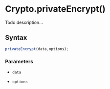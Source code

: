 # Crypto.privateEncrypt()
Todo description...

<!-- examples -->
<!-- examples -->

## Syntax

```js
privateEncrypt(data,options);
```

<!-- parameters -->
### Parameters

- `data`

- `options`

<!-- parameters -->

<!-- return -->
<!-- return -->
